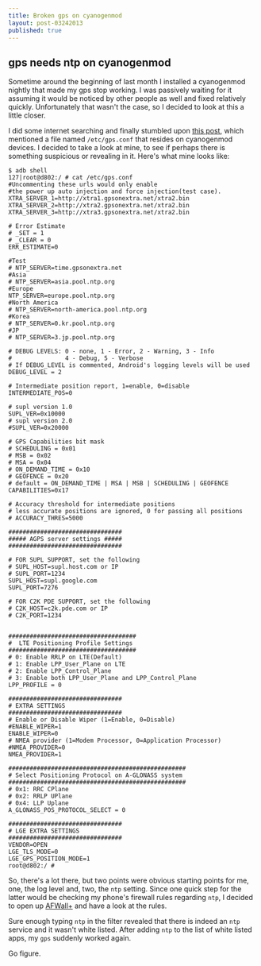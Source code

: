```yaml
---
title: Broken gps on cyanogenmod
layout: post-03242013
published: true
---
```


## gps needs ntp on cyanogenmod

Sometime around the beginning of last month I installed a cyanogenmod
nightly that made my gps stop working. I was passively waiting for it
assuming it would be noticed by other people as well and fixed
relatively quickly. Unfortunately that wasn't the case, so I decided
to look at this a little closer.

I did some internet searching and finally stumbled upon
[this post][1], which mentioned a file named `/etc/gps.conf` that
resides on cyanogenmod devices. I decided to take a look at mine, to
see if perhaps there is something suspicious or revealing in
it. Here's what mine looks like:

    $ adb shell
    127|root@d802:/ # cat /etc/gps.conf
    #Uncommenting these urls would only enable
    #the power up auto injection and force injection(test case).
    XTRA_SERVER_1=http://xtra1.gpsonextra.net/xtra2.bin
    XTRA_SERVER_2=http://xtra2.gpsonextra.net/xtra2.bin
    XTRA_SERVER_3=http://xtra3.gpsonextra.net/xtra2.bin

    # Error Estimate
    # _SET = 1
    # _CLEAR = 0
    ERR_ESTIMATE=0

    #Test
    # NTP_SERVER=time.gpsonextra.net
    #Asia
    # NTP_SERVER=asia.pool.ntp.org
    #Europe
    NTP_SERVER=europe.pool.ntp.org
    #North America
    # NTP_SERVER=north-america.pool.ntp.org
    #Korea
    # NTP_SERVER=0.kr.pool.ntp.org
    #JP
    # NTP_SERVER=3.jp.pool.ntp.org

    # DEBUG LEVELS: 0 - none, 1 - Error, 2 - Warning, 3 - Info
    #               4 - Debug, 5 - Verbose
    # If DEBUG_LEVEL is commented, Android's logging levels will be used
    DEBUG_LEVEL = 2

    # Intermediate position report, 1=enable, 0=disable
    INTERMEDIATE_POS=0

    # supl version 1.0
    SUPL_VER=0x10000
    # supl version 2.0
    #SUPL_VER=0x20000

    # GPS Capabilities bit mask
    # SCHEDULING = 0x01
    # MSB = 0x02
    # MSA = 0x04
    # ON_DEMAND_TIME = 0x10
    # GEOFENCE = 0x20
    # default = ON_DEMAND_TIME | MSA | MSB | SCHEDULING | GEOFENCE
    CAPABILITIES=0x17

    # Accuracy threshold for intermediate positions
    # less accurate positions are ignored, 0 for passing all positions
    # ACCURACY_THRES=5000

    ################################
    ##### AGPS server settings #####
    ################################

    # FOR SUPL SUPPORT, set the following
    # SUPL_HOST=supl.host.com or IP
    # SUPL_PORT=1234
    SUPL_HOST=supl.google.com
    SUPL_PORT=7276

    # FOR C2K PDE SUPPORT, set the following
    # C2K_HOST=c2k.pde.com or IP
    # C2K_PORT=1234


    ####################################
    #  LTE Positioning Profile Settings
    ####################################
    # 0: Enable RRLP on LTE(Default)
    # 1: Enable LPP_User_Plane on LTE
    # 2: Enable LPP_Control_Plane
    # 3: Enable both LPP_User_Plane and LPP_Control_Plane
    LPP_PROFILE = 0

    ################################
    # EXTRA SETTINGS
    ################################
    # Enable or Disable Wiper (1=Enable, 0=Disable)
    #ENABLE_WIPER=1
    ENABLE_WIPER=0
    # NMEA provider (1=Modem Processor, 0=Application Processor)
    #NMEA_PROVIDER=0
    NMEA_PROVIDER=1

    ##################################################
    # Select Positioning Protocol on A-GLONASS system
    ##################################################
    # 0x1: RRC CPlane
    # 0x2: RRLP UPlane
    # 0x4: LLP Uplane
    A_GLONASS_POS_PROTOCOL_SELECT = 0

    ################################
    # LGE EXTRA SETTINGS
    ################################
    VENDOR=OPEN
    LGE_TLS_MODE=0
    LGE_GPS_POSITION_MODE=1
    root@d802:/ #

So, there's a lot there, but two points were obvious starting points
for me, one, the log level and, two, the `ntp` setting. Since one
quick step for the latter would be checking my phone's firewall rules
regarding `ntp`, I decided to open up [AFWall+][2] and have a look at the
rules.

Sure enough typing `ntp` in the filter revealed that there is indeed
an `ntp` service and it wasn't white listed. After adding `ntp` to the
list of white listed apps, my `gps` suddenly worked again.

Go figure.

[1]:[https://blog.cryptomilk.org/2012/07/12/android-cyanogenmod-and-the-gps-fix]
[2]:[https://github.com/ukanth/afwall]
